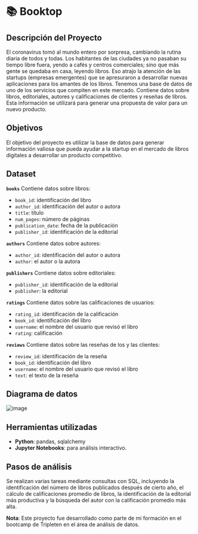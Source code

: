 # 📚 Booktop

## Descripción del Proyecto
El coronavirus tomó al mundo entero por sorpresa, cambiando la rutina diaria de todos y todas. Los habitantes de las ciudades ya no pasaban su tiempo libre fuera, yendo a cafés y centros comerciales; sino que más gente se quedaba en casa, leyendo libros. Eso atrajo la atención de las startups (empresas emergentes) que se apresuraron a desarrollar nuevas aplicaciones para los amantes de los libros.
Tenemos una base de datos de uno de los servicios que compiten en este mercado. Contiene datos sobre libros, editoriales, autores y calificaciones de clientes y reseñas de libros. Esta información se utilizará para generar una propuesta de valor para un nuevo producto.

## Objetivos
El objetivo del proyecto es utilizar la base de datos para generar información valiosa que pueda ayudar a la startup en el mercado de libros digitales a desarrollar un producto competitivo.
  
## Dataset
**`books`**
Contiene datos sobre libros:
- `book_id`: identificación del libro
- `author_id`: identificación del autor o autora
- `title`: título
- `num_pages`: número de páginas
- `publication_date`: fecha de la publicación
- `publisher_id`: identificación de la editorial

**`authors`**
Contiene datos sobre autores:
- `author_id`: identificación del autor o autora
- `author`: el autor o la autora

**`publishers`**
Contiene datos sobre editoriales:
- `publisher_id`: identificación de la editorial
- `publisher`: la editorial

**`ratings`**
Contiene datos sobre las calificaciones de usuarios:
- `rating_id`: identificación de la calificación
- `book_id`: identificación del libro
- `username`: el nombre del usuario que revisó el libro
- `rating`: calificación

**`reviews`**
Contiene datos sobre las reseñas de los y las clientes:
- `review_id`: identificación de la reseña
- `book_id`: identificación del libro
- `username`: el nombre del usuario que revisó el libro
- `text`: el texto de la reseña

## Diagrama de datos
![image](https://github.com/user-attachments/assets/adcf7037-2a6c-42d7-bf1d-9b1ee2640f06)

## Herramientas utilizadas
- **Python**: pandas, sqlalchemy
- **Jupyter Notebooks**: para análisis interactivo.

## Pasos de análisis
Se realizan varias tareas mediante consultas con SQL, incluyendo la identificación del número de libros publicados después de cierto año, el cálculo de calificaciones promedio de libros, la identificación de la editorial más productiva y la búsqueda del autor con la calificación promedio más alta. 

**Nota**: Este proyecto fue desarrollado como parte de mi formación en el bootcamp de Tripleten en el área de análisis de datos.


